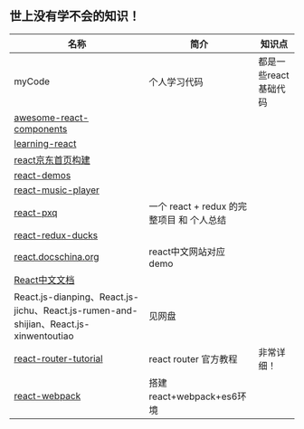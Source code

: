 
## 世上没有学不会的知识！
 

| 名称 | 简介 | 知识点 |
| ---- | ---- | ---- |
| myCode | 个人学习代码 | 都是一些react基础代码  |
| [awesome-react-components](https://github.com/brillout/awesome-react-components) |  |  |
| [learning-react](https://github.com/MoonHighway/learning-react) |  |  |
| [react京东首页构建](https://github.com/Cathy0807/react) |  |  |
| [react-demos](https://github.com/ruanyf/react-demos) |  |  |
| [react-music-player](https://github.com/xiaolin3303/react-music-player) |  |  |
| [react-pxq](https://github.com/bailicangdu/react-pxq) | 一个 react + redux 的完整项目 和 个人总结 |  |
| [react-redux-ducks](https://github.com/lijie33402/react-redux-ducks) |  |  |
| [react.docschina.org](https://react.docschina.org) | react中文网站对应demo |  |
| [React中文文档](https://react.docschina.org/) |  |  |
| React.js-dianping、React.js-jichu、React.js-rumen-and-shijian、React.js-xinwentoutiao | 见网盘 |  |
| [react-router-tutorial](https://github.com/reactjs/react-router-tutorial) | react router 官方教程 | 非常详细！ |
| [react-webpack](https://github.com/dengshasha/react-webpack) | 搭建react+webpack+es6环境  |  |
